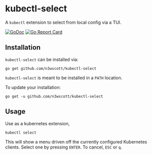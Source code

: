 # kubectl-select

A `kubectl` extension to select from local config via a TUI.

[![GoDoc](https://godoc.org/github.com/n3wscott/kubectl-select?status.svg)](https://godoc.org/github.com/n3wscott/kubectl-seect)
[![Go Report Card](https://goreportcard.com/badge/n3wscott/kubectl-select)](https://goreportcard.com/report/n3wscott/kubectl-select)


## Installation

`kubectl-select` can be installed via:

```shell
go get github.com/n3wscott/kubectl-select
```

`kubectl-select` is meant to be installed in a `PATH` location. 

To update your installation:

```shell
go get -u github.com/n3wscott/kubectl-select
```

## Usage

Use as a kubernetes extension, 

```shell
kubectl select
```

This will show a menu driven off the currently configured Kubernetes clients.
Select one by pressing `ENTER`. To cancel, `ESC` or `q`.

